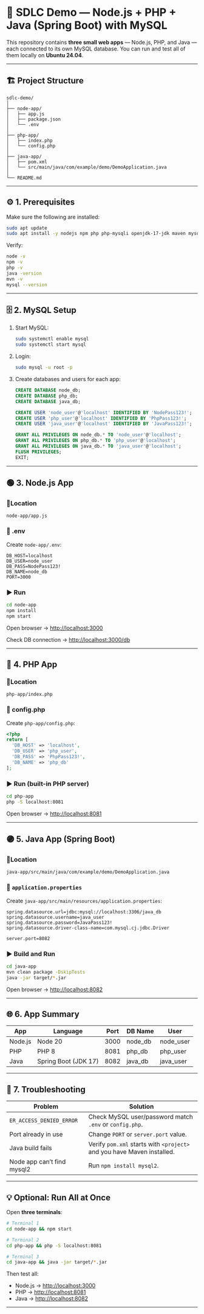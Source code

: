# 🧩 SDLC Demo — Node.js + PHP + Java (Spring Boot) with MySQL

This repository contains **three small web apps** — Node.js, PHP, and Java — each connected to its own MySQL database.
You can run and test all of them locally on **Ubuntu 24.04**.

---

## 🏗️ Project Structure

```
sdlc-demo/
│
├── node-app/
│   ├── app.js
│   ├── package.json
│   └── .env
│
├── php-app/
│   ├── index.php
│   └── config.php
│
├── java-app/
│   ├── pom.xml
│   └── src/main/java/com/example/demo/DemoApplication.java
│
└── README.md
```

---

## ⚙️ 1. Prerequisites

Make sure the following are installed:

```bash
sudo apt update
sudo apt install -y nodejs npm php php-mysqli openjdk-17-jdk maven mysql-server
```

Verify:

```bash
node -v
npm -v
php -v
java -version
mvn -v
mysql --version
```

---

## 🗄️ 2. MySQL Setup

1. Start MySQL:

   ```bash
   sudo systemctl enable mysql
   sudo systemctl start mysql
   ```

2. Login:

   ```bash
   sudo mysql -u root -p
   ```

3. Create databases and users for each app:

   ```sql
   CREATE DATABASE node_db;
   CREATE DATABASE php_db;
   CREATE DATABASE java_db;

   CREATE USER 'node_user'@'localhost' IDENTIFIED BY 'NodePass123!';
   CREATE USER 'php_user'@'localhost' IDENTIFIED BY 'PhpPass123!';
   CREATE USER 'java_user'@'localhost' IDENTIFIED BY 'JavaPass123!';

   GRANT ALL PRIVILEGES ON node_db.* TO 'node_user'@'localhost';
   GRANT ALL PRIVILEGES ON php_db.* TO 'php_user'@'localhost';
   GRANT ALL PRIVILEGES ON java_db.* TO 'java_user'@'localhost';
   FLUSH PRIVILEGES;
   EXIT;
   ```

---

## 🟢 3. Node.js App

### 📍Location

`node-app/app.js`

### 📄 .env

Create `node-app/.env`:

```env
DB_HOST=localhost
DB_USER=node_user
DB_PASS=NodePass123!
DB_NAME=node_db
PORT=3000
```

### ▶️ Run

```bash
cd node-app
npm install
npm start
```

Open browser → [http://localhost:3000](http://localhost:3000)

Check DB connection → [http://localhost:3000/db](http://localhost:3000/db)

---

## 🔵 4. PHP App

### 📍Location

`php-app/index.php`

### 📄 config.php

Create `php-app/config.php`:

```php
<?php
return [
  'DB_HOST' => 'localhost',
  'DB_USER' => 'php_user',
  'DB_PASS' => 'PhpPass123!',
  'DB_NAME' => 'php_db'
];
```

### ▶️ Run (built-in PHP server)

```bash
cd php-app
php -S localhost:8081
```

Open browser → [http://localhost:8081](http://localhost:8081)

---

## 🟣 5. Java App (Spring Boot)

### 📍Location

`java-app/src/main/java/com/example/demo/DemoApplication.java`

### 📄 `application.properties`

Create `java-app/src/main/resources/application.properties`:

```properties
spring.datasource.url=jdbc:mysql://localhost:3306/java_db
spring.datasource.username=java_user
spring.datasource.password=JavaPass123!
spring.datasource.driver-class-name=com.mysql.cj.jdbc.Driver

server.port=8082
```

### ▶️ Build and Run

```bash
cd java-app
mvn clean package -DskipTests
java -jar target/*.jar
```

Open browser → [http://localhost:8082](http://localhost:8082)

---

## 🌐 6. App Summary

| App     | Language             | Port | DB Name | User      |
| ------- | -------------------- | ---- | ------- | --------- |
| Node.js | Node 20              | 3000 | node_db | node_user |
| PHP     | PHP 8                | 8081 | php_db  | php_user  |
| Java    | Spring Boot (JDK 17) | 8082 | java_db | java_user |

---

## 🧹 7. Troubleshooting

| Problem                    | Solution                                                               |
| -------------------------- | ---------------------------------------------------------------------- |
| `ER_ACCESS_DENIED_ERROR`   | Check MySQL user/password match `.env` or `config.php`.                |
| Port already in use        | Change `PORT` or `server.port` value.                                  |
| Java build fails           | Verify `pom.xml` starts with `<project>` and you have Maven installed. |
| Node app can’t find mysql2 | Run `npm install mysql2`.                                              |

---

## 💡 Optional: Run All at Once

Open **three terminals**:

```bash
# Terminal 1
cd node-app && npm start

# Terminal 2
cd php-app && php -S localhost:8081

# Terminal 3
cd java-app && java -jar target/*.jar
```

Then test all:

* Node.js → [http://localhost:3000](http://localhost:3000)
* PHP → [http://localhost:8081](http://localhost:8081)
* Java → [http://localhost:8082](http://localhost:8082)

---


